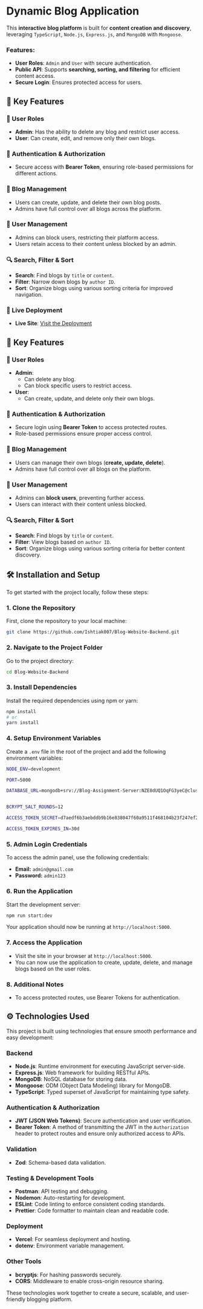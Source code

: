 # Dynamic Blog Application

This **interactive blog platform** is built for **content creation and discovery**, leveraging `TypeScript`, `Node.js`, `Express.js`, and `MongoDB` with `Mongoose`.

### Features:

- **User Roles**: `Admin` and `User` with secure authentication.
- **Public API**: Supports **searching, sorting, and filtering** for efficient content access.
- **Secure Login**: Ensures protected access for users.

## 🔑 Key Features

### 👥 User Roles

- **Admin**: Has the ability to delete any blog and restrict user access.
- **User**: Can create, edit, and remove only their own blogs.

### 🔐 Authentication & Authorization

- Secure access with **Bearer Token**, ensuring role-based permissions for different actions.

### 📝 Blog Management

- Users can create, update, and delete their own blog posts.
- Admins have full control over all blogs across the platform.

### 🚀 User Management

- Admins can block users, restricting their platform access.
- Users retain access to their content unless blocked by an admin.

### 🔍 Search, Filter & Sort

- **Search**: Find blogs by `title` or `content`.
- **Filter**: Narrow down blogs by `author ID`.
- **Sort**: Organize blogs using various sorting criteria for improved navigation.

### 🔗 Live Deployment

- **Live Site**: [Visit the Deployment](comming)

## 🔑 Key Features

### 👥 User Roles

- **Admin**:
  - Can delete any blog.
  - Can block specific users to restrict access.
- **User**:
  - Can create, update, and delete only their own blogs.

### 🔐 Authentication & Authorization

- Secure login using **Bearer Token** to access protected routes.
- Role-based permissions ensure proper access control.

### 📝 Blog Management

- Users can manage their own blogs (**create, update, delete**).
- Admins have full control over all blogs on the platform.

### 🚀 User Management

- Admins can **block users**, preventing further access.
- Users can interact with their content unless blocked.

### 🔍 Search, Filter & Sort

- **Search**: Find blogs by `title` or `content`.
- **Filter**: View blogs based on `author ID`.
- **Sort**: Organize blogs using various sorting criteria for better content discovery.

## 🛠️ Installation and Setup

To get started with the project locally, follow these steps:

### 1. Clone the Repository

First, clone the repository to your local machine:

```bash
git clone https://github.com/Ishtiak007/Blog-Website-Backend.git
```

### 2. Navigate to the Project Folder

Go to the project directory:

```bash
cd Blog-Website-Backend
```

### 3. Install Dependencies

Install the required dependencies using npm or yarn:

```bash
npm install
# or
yarn install
```

### 4. Setup Environment Variables

Create a `.env` file in the root of the project and add the following environment variables:

```bash
NODE_ENV=development

PORT=5000

DATABASE_URL=mongodb+srv://Blog-Assignment-Server:NZE8dUQ1OqFG3yeC@cluster0.sjppj.mongodb.net/?retryWrites=true&w=majority&appName=Cluster0


BCRYPT_SALT_ROUNDS=12

ACCESS_TOKEN_SECRET=d7aedf6b3aebddb9b16e838047f60a9511f468104b23f247ef2c7ba7da0f31a8e46ee084da5d70c88519324dcb1b565c1aebdbe8a9c74ec4fb3792ee9075db99

ACCESS_TOKEN_EXPIRES_IN=30d
```

### 5. Admin Login Credentials

To access the admin panel, use the following credentials:

- **Email:** `admin@gmail.com`
- **Password:** `admin123`

### 6. Run the Application

Start the development server:

```bash
npm run start:dev
```

Your application should now be running at `http://localhost:5000`.

### 7. Access the Application

- Visit the site in your browser at `http://localhost:5000`.
- You can now use the application to create, update, delete, and manage blogs based on the user roles.

### 8. Additional Notes

- To access protected routes, use Bearer Tokens for authentication.

## ⚙️ Technologies Used

This project is built using technologies that ensure smooth performance and easy development:

### Backend

- **Node.js**: Runtime environment for executing JavaScript server-side.
- **Express.js**: Web framework for building RESTful APIs.
- **MongoDB**: NoSQL database for storing data.
- **Mongoose**: ODM (Object Data Modeling) library for MongoDB.
- **TypeScript**: Typed superset of JavaScript for maintaining type safety.

### Authentication & Authorization

- **JWT (JSON Web Tokens)**: Secure authentication and user verification.
- **Bearer Token**: A method of transmitting the JWT in the `Authorization` header to protect routes and ensure only authorized access to APIs.

### Validation

- **Zod**: Schema-based data validation.

### Testing & Development Tools

- **Postman**: API testing and debugging.
- **Nodemon**: Auto-restarting for development.
- **ESLint**: Code linting to enforce consistent coding standards.
- **Prettier**: Code formatter to maintain clean and readable code.

### Deployment

- **Vercel**: For seamless deployment and hosting.
- **dotenv**: Environment variable management.

### Other Tools

- **bcryptjs**: For hashing passwords securely.
- **CORS**: Middleware to enable cross-origin resource sharing.

These technologies work together to create a secure, scalable, and user-friendly blogging platform.
